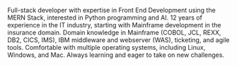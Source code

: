 Full-stack developer with expertise in Front End Development using the MERN Stack, interested in Python programming and AI. 12 years of experience in the IT industry, starting with Mainframe development in the insurance domain. Domain knowledge in Mainframe (COBOL, JCL, REXX, DB2, CICS, IMS), IBM middleware and webserver (WAS), ticketing, and agile tools. Comfortable with multiple operating systems, including Linux, Windows, and Mac. Always learning and eager to take on new challenges.
